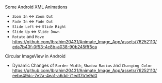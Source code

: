 Some Android XML Animations
- `Zoom In` <=> `Zoom Out`
- `Fade In` <=> `Fade Out`
- `Slide Left` <=> `Slide Right`
- `Slide Up` <=> `Slide Down`
- `Rotate` and `Move`
https://github.com/Ibrahim20431/Animate_Image_App/assets/76252110/eda7b43f-0f53-4c8b-a038-90b245fff5ca

Circular ImageView in Android 
- Dynamic Changes of `Border Width`, `Shadow Radius` and `Changing Color`
https://github.com/Ibrahim20431/Animate_Image_App/assets/76252110/eebe49dc-7e2a-4ea1-a6dd-71edf7b1e9d0

